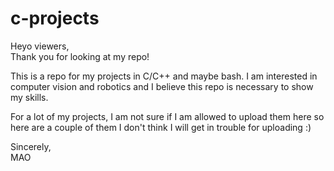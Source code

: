 # c-projects

Heyo viewers, </br>
Thank you for looking at my repo!

This is a repo for my projects in C/C++ and maybe bash. I am interested in computer vision and robotics and 
I believe this repo is necessary to show my skills. </br>

For a lot of my projects, I am not sure if I am allowed to upload them here so here are a couple of them 
I don't think I will get in trouble for uploading :) </br>

Sincerely, </br>
MAO
